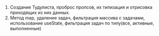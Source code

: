1. Создание Тудулиста, проброс пропсов, их типизация и отрисовка приходящих из них данных. 
2. Метод map, удаление задач, фильтрация массива с задачами, использование useState, фильтрация задач по типу(все, активные, выполненные)
